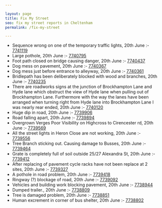 ```yaml
---

layout: page
title: Fix My Street
seo: fix my street reports in Cheltenham
permalink: /fix-my-street

---
```


<!-- fix_marker starts -->

- Sequence wrong on one of the temporary traffic lights, 20th June :- [7741119](https://www.fixmystreet.com/report/7741119)
- Large pothole, 20th June :- [7740795](https://www.fixmystreet.com/report/7740795)
- Foot path closed on bridge causing danger, 20th June :- [7740437](https://www.fixmystreet.com/report/7740437)
- Dog mess on pavement, 20th June :- [7740367](https://www.fixmystreet.com/report/7740367)
- Dog mess just before entrance to alleyway, 20th June :- [7740361](https://www.fixmystreet.com/report/7740361)
- Bridlepath has been deliberately blocked with wood and branches, 20th June :- [7740235](https://www.fixmystreet.com/report/7740235)
- There are roadworks signs at the junction of Brockhampton Lane and Hyde lane which obstruct the view of Hyde lane when pulling out of Brockhampton Lane. Furthermore with the way the lanes have been arranged when turning right from Hyde lane into Brockhampton Lane I was nearly rear ended, 20th June :- [7740120](https://www.fixmystreet.com/report/7740120)
- Huge dip in road, 20th June :- [7739906](https://www.fixmystreet.com/report/7739906)
- Road falling apart, 20th June :- [7739894](https://www.fixmystreet.com/report/7739894)
- Overgrown Verges Poor Visibility on Highcross to Cirencester rd, 20th June :- [7739569](https://www.fixmystreet.com/report/7739569)
- All the street lights in Heron Close are not working, 20th June :- [7739556](https://www.fixmystreet.com/report/7739556)
- Tree Branch sticking out. Causing damage to Busses, 20th June :- [7739464](https://www.fixmystreet.com/report/7739464)
- Grate is completely full of soil outside 25/27 Alexandra St, 20th June :- [7739412](https://www.fixmystreet.com/report/7739412)
- After replacing of pavement cycle racks have not been replace at 2 sites, 20th June :- [7739327](https://www.fixmystreet.com/report/7739327)
- A pothole in road problem, 20th June :- [7739418](https://www.fixmystreet.com/report/7739418)
- Ringway (?) blockage of road, 20th June :- [7739092](https://www.fixmystreet.com/report/7739092)
- Vehicles and building work blocking pavement, 20th June :- [7738944](https://www.fixmystreet.com/report/7738944)
- Dumped trailer., 20th June :- [7738809](https://www.fixmystreet.com/report/7738809)
- Tree is damaged problem, 20th June :- [7738851](https://www.fixmystreet.com/report/7738851)
- Human excrement in corner of bus shelter, 20th June :- [7738802](https://www.fixmystreet.com/report/7738802)

<!-- fix_marker ends -->